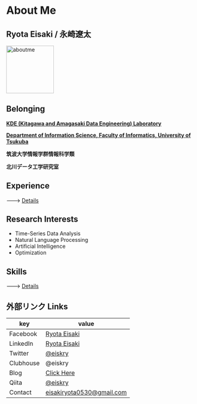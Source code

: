 # About Me

## Ryota Eisaki / 永崎遼太

<img width="127" alt="aboutme" src="https://user-images.githubusercontent.com/39875637/97383894-f75ae600-1911-11eb-852e-b3016eb7349a.jpeg">


## Belonging

[**KDE (Kitagawa and Amagasaki Data Engineering) Laboratory**](http://kde.cs.tsukuba.ac.jp/)

[**Department of Information Science, Faculty of Informatics, University of Tsukuba**
](https://www.coins.tsukuba.ac.jp/en/)

**筑波大学情報学群情報科学類**  

**北川データ工学研究室**


## Experience
---> [Details](https://github.com/RyotaEisaki/about_me/blob/master/Career.md)


## Research Interests

- Time-Series Data Analysis
- Natural Language Processing 
- Artificial Intelligence 
- Optimization


## Skills

---> [Details](https://github.com/RyotaEisaki/about_me/blob/master/Skills.md)


## 外部リンク Links
|key|value|
|---|---|
|Facebook|[Ryota Eisaki](https://www.facebook.com/ryotaeisaki)|
|LinkedIn|[Ryota Eisaki](https://www.linkedin.com/in/eisakiryota)|
|Twitter|[@eiskry](https://twitter.com/eiskry)|
|Clubhouse|@eiskry|
|Blog|[Click Here](https://rethink-multimedia.com)|
|Qiita|[@eiskry](https://qiita.com/eiskry)|
|Contact|eisakiryota0530@gmail.com|

